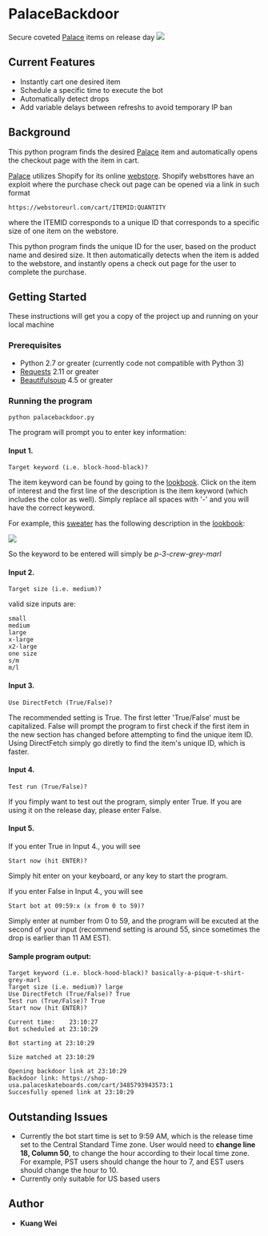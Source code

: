 # PalaceBackdoor
Secure coveted [Palace](https://www.palaceskateboards.com/) items on release day
![](https://i.imgur.com/4TacdB3.png)
## Current Features
* Instantly cart one desired item
* Schedule a specific time to execute the bot
* Automatically detect drops
* Add variable delays between refreshs to avoid temporary IP ban

## Background
This python program finds the desired [Palace](https://www.palaceskateboards.com/) item and automatically opens the checkout page with the item in cart.

[Palace](https://www.palaceskateboards.com/) utilizes Shopify for its online [webstore](https://shop-usa.palaceskateboards.com). Shopify websttores have an exploit where the purchase check out page can be opened via a link in such format

```
https://webstoreurl.com/cart/ITEMID:QUANTITY
```

where the ITEMID corresponds to a unique ID that corresponds to a specific size of one item on the webstore. 

This python program finds the unique ID for the user, based on the product name and desired size. It then automatically detects when the item is added to the webstore, and instantly opens a check out page for the user to complete the purchase.

## Getting Started

These instructions will get you a copy of the project up and running on your local machine

### Prerequisites

* Python 2.7 or greater (currently code not compatible with Python 3)
* [Requests](http://docs.python-requests.org/en/master/user/install/) 2.11 or greater
* [Beautifulsoup](https://www.crummy.com/software/BeautifulSoup/bs4/doc/#installing-beautiful-soup) 4.5 or greater

### Running the program
```
python palacebackdoor.py
```
The program will prompt you to enter key information:

#### Input 1.
```
Target keyword (i.e. block-hood-black)?
```
The item keyword can be found by going to the [lookbook](https://www.palaceskateboards.com/range/summer-2018/). Click on the item of interest and the first line of the description is the item keyword (which includes the color as well). Simply replace all spaces with '-' and you will have the correct keyword.

For example, this [sweater](https://www.palaceskateboards.com/range/summer-2018/p-3-crew/) has the following description in the [lookbook](https://www.palaceskateboards.com/range/summer-2018/):

![](https://i.imgur.com/FNVbmvv.png)

So the keyword to be entered will simply be *p-3-crew-grey-marl*

#### Input 2.
```
Target size (i.e. medium)?
```
valid size inputs are:
```
small
medium
large
x-large
x2-large
one size
s/m
m/l
```

#### Input 3.
```
Use DirectFetch (True/False)?
```
The recommended setting is True. The first letter 'True/False' must be capitalized. False will prompt the program to first check if the first item in the new section has changed before attempting to find the unique item ID. Using DirectFetch simply go diretly to find the item's unique ID, which is faster.

#### Input 4. 
```
Test run (True/False)?
```
If you fimply want to test out the program, simply enter True. If you are using it on the release day, please enter False.

#### Input 5.
If you enter True in Input 4., you will see
```
Start now (hit ENTER)? 
```
Simply hit enter on your keyboard, or any key to start the program.

If you enter False in Input 4., you will see
```
Start bot at 09:59:x (x from 0 to 59)?
```
Simply enter at number from 0 to 59, and the program will be excuted at the second of your input (recommend setting is around 55, since sometimes the drop is earlier than 11 AM EST).

#### Sample program output:

```
Target keyword (i.e. block-hood-black)? basically-a-pique-t-shirt-grey-marl
Target size (i.e. medium)? large
Use DirectFetch (True/False)? True
Test run (True/False)? True
Start now (hit ENTER)? 

Current time:    23:10:27
Bot scheduled at 23:10:29

Bot starting at 23:10:29 

Size matched at 23:10:29

Opening backdoor link at 23:10:29
Backdoor link: https://shop-usa.palaceskateboards.com/cart/3485793943573:1
Succesfully opened link at 23:10:29
```
## Outstanding Issues
* Currently the bot start time is set to 9:59 AM, which is the release time set to the Central Standard Time zone. User would need to <b>change line 18, Column 50</b>, to change the hour according to their local time zone. For example, PST users should change the hour to 7, and EST users should change the hour to 10.
* Currently only suitable for US based users

## Author
* **Kuang Wei**

